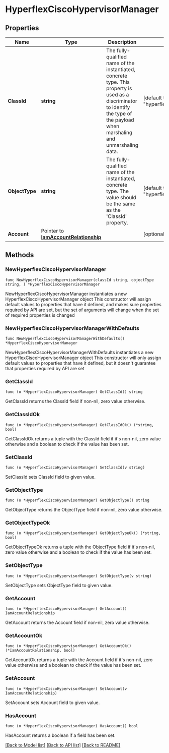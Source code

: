 # HyperflexCiscoHypervisorManager

## Properties

Name | Type | Description | Notes
------------ | ------------- | ------------- | -------------
**ClassId** | **string** | The fully-qualified name of the instantiated, concrete type. This property is used as a discriminator to identify the type of the payload when marshaling and unmarshaling data. | [default to "hyperflex.CiscoHypervisorManager"]
**ObjectType** | **string** | The fully-qualified name of the instantiated, concrete type. The value should be the same as the &#39;ClassId&#39; property. | [default to "hyperflex.CiscoHypervisorManager"]
**Account** | Pointer to [**IamAccountRelationship**](IamAccountRelationship.md) |  | [optional] 

## Methods

### NewHyperflexCiscoHypervisorManager

`func NewHyperflexCiscoHypervisorManager(classId string, objectType string, ) *HyperflexCiscoHypervisorManager`

NewHyperflexCiscoHypervisorManager instantiates a new HyperflexCiscoHypervisorManager object
This constructor will assign default values to properties that have it defined,
and makes sure properties required by API are set, but the set of arguments
will change when the set of required properties is changed

### NewHyperflexCiscoHypervisorManagerWithDefaults

`func NewHyperflexCiscoHypervisorManagerWithDefaults() *HyperflexCiscoHypervisorManager`

NewHyperflexCiscoHypervisorManagerWithDefaults instantiates a new HyperflexCiscoHypervisorManager object
This constructor will only assign default values to properties that have it defined,
but it doesn't guarantee that properties required by API are set

### GetClassId

`func (o *HyperflexCiscoHypervisorManager) GetClassId() string`

GetClassId returns the ClassId field if non-nil, zero value otherwise.

### GetClassIdOk

`func (o *HyperflexCiscoHypervisorManager) GetClassIdOk() (*string, bool)`

GetClassIdOk returns a tuple with the ClassId field if it's non-nil, zero value otherwise
and a boolean to check if the value has been set.

### SetClassId

`func (o *HyperflexCiscoHypervisorManager) SetClassId(v string)`

SetClassId sets ClassId field to given value.


### GetObjectType

`func (o *HyperflexCiscoHypervisorManager) GetObjectType() string`

GetObjectType returns the ObjectType field if non-nil, zero value otherwise.

### GetObjectTypeOk

`func (o *HyperflexCiscoHypervisorManager) GetObjectTypeOk() (*string, bool)`

GetObjectTypeOk returns a tuple with the ObjectType field if it's non-nil, zero value otherwise
and a boolean to check if the value has been set.

### SetObjectType

`func (o *HyperflexCiscoHypervisorManager) SetObjectType(v string)`

SetObjectType sets ObjectType field to given value.


### GetAccount

`func (o *HyperflexCiscoHypervisorManager) GetAccount() IamAccountRelationship`

GetAccount returns the Account field if non-nil, zero value otherwise.

### GetAccountOk

`func (o *HyperflexCiscoHypervisorManager) GetAccountOk() (*IamAccountRelationship, bool)`

GetAccountOk returns a tuple with the Account field if it's non-nil, zero value otherwise
and a boolean to check if the value has been set.

### SetAccount

`func (o *HyperflexCiscoHypervisorManager) SetAccount(v IamAccountRelationship)`

SetAccount sets Account field to given value.

### HasAccount

`func (o *HyperflexCiscoHypervisorManager) HasAccount() bool`

HasAccount returns a boolean if a field has been set.


[[Back to Model list]](../README.md#documentation-for-models) [[Back to API list]](../README.md#documentation-for-api-endpoints) [[Back to README]](../README.md)


